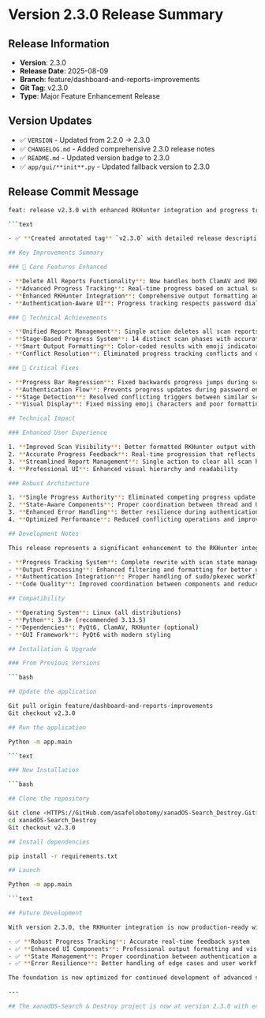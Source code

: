 # Version 2.3.0 Release Summary

## Release Information

- **Version**: 2.3.0
- **Release Date**: 2025-08-09
- **Branch**: feature/dashboard-and-reports-improvements
- **Git Tag**: v2.3.0
- **Type**: Major Feature Enhancement Release

## Version Updates

- ✅ `VERSION` - Updated from 2.2.0 → 2.3.0
- ✅ `CHANGELOG.md` - Added comprehensive 2.3.0 release notes
- ✅ `README.md` - Updated version badge to 2.3.0
- ✅ `app/gui/**init**.py` - Updated fallback version to 2.3.0

## Release Commit Message

```bash
feat: release v2.3.0 with enhanced RKHunter integration and progress tracking improvements

```text

- ✅ **Created annotated tag** `v2.3.0` with detailed release description

## Key Improvements Summary

### 🎯 Core Features Enhanced

- **Delete All Reports Functionality**: Now handles both ClamAV and RKHunter reports
- **Advanced Progress Tracking**: Real-time progress based on actual scan output
- **Enhanced RKHunter Integration**: Comprehensive output formatting and state management
- **Authentication-Aware UI**: Progress tracking respects password dialog workflow

### 🔧 Technical Achievements

- **Unified Report Management**: Single action deletes all scan reports across all types
- **Stage-Based Progress System**: 14 distinct scan phases with accurate progression
- **Smart Output Formatting**: Color-coded results with emoji indicators and visual hierarchy
- **Conflict Resolution**: Eliminated progress tracking conflicts and duplicate updates

### 🐛 Critical Fixes

- **Progress Bar Regression**: Fixed backwards progress jumps during scans
- **Authentication Flow**: Prevents progress updates during password entry
- **Stage Detection**: Resolved conflicting triggers between similar scan phases
- **Visual Display**: Fixed missing emoji characters and poor formatting

## Technical Impact

### Enhanced User Experience

1. **Improved Scan Visibility**: Better formatted RKHunter output with clear status indicators
2. **Accurate Progress Feedback**: Real-time progression that reflects actual scan state
3. **Streamlined Report Management**: Single action to clear all scan history
4. **Professional UI**: Enhanced visual hierarchy and readability

### Robust Architecture

1. **Single Progress Authority**: Eliminated competing progress update sources
2. **State-Aware Components**: Proper coordination between thread and UI components
3. **Enhanced Error Handling**: Better resilience during authentication and scan phases
4. **Optimized Performance**: Reduced conflicting operations and improved responsiveness

## Development Notes

This release represents a significant enhancement to the RKHunter integration subsystem:

- **Progress Tracking System**: Complete rewrite with scan state management
- **Output Processing**: Enhanced filtering and formatting for better user experience
- **Authentication Integration**: Proper handling of sudo/pkexec workflow
- **Code Quality**: Improved coordination between components and reduced conflicts

## Compatibility

- **Operating System**: Linux (all distributions)
- **Python**: 3.8+ (recommended 3.13.5)
- **Dependencies**: PyQt6, ClamAV, RKHunter (optional)
- **GUI Framework**: PyQt6 with modern styling

## Installation & Upgrade

### From Previous Versions

```bash

## Update the application

Git pull origin feature/dashboard-and-reports-improvements
Git checkout v2.3.0

## Run the application

Python -m app.main

```text

### New Installation

```bash

## Clone the repository

Git clone <HTTPS://GitHub.com/asafelobotomy/xanadOS-Search_Destroy.Git>
cd xanadOS-Search_Destroy
Git checkout v2.3.0

## Install dependencies

pip install -r requirements.txt

## Launch

Python -m app.main

```text

## Future Development

With version 2.3.0, the RKHunter integration is now production-ready with:

- ✅ **Robust Progress Tracking**: Accurate real-time feedback system
- ✅ **Enhanced UI Components**: Professional output formatting and visual hierarchy
- ✅ **State Management**: Proper coordination between authentication and scan phases
- ✅ **Error Resilience**: Better handling of edge cases and user workflow

The foundation is now optimized for continued development of advanced security features and user experience enhancements.

---

## The xanadOS-Search & Destroy project is now at version 2.3.0 with enhanced RKHunter integration, robust progress tracking, and professional user experience - ready for advanced security scanning workflows
